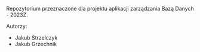 Repozytorium przeznaczone dla projektu aplikacji zarządzania Bazą Danych - 2023Z.

Autorzy:
- Jakub Strzelczyk
- Jakub Grzechnik
